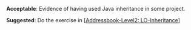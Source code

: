 <panel type="danger" header="`W5.3a` Can explain the meaning of inheritance :star:" expanded no-close>
  <include src="../../book/oopDesign/inheritance/what/unit-inElsewhere-asFlat.md" boilerplate />

<!-- TODO: add evidence -->

</panel>

<!-- ==================================================================================================== -->

<panel type="danger" header="`W5.3b` Can implement inheritance :star:" expanded no-close>
  <include src="../../book/oopImplementation/inheritance/unit-inElsewhere-asFlat.md" boilerplate />
  <panel header="{{glyphicon_folder_close}} Evidence" expanded>

**Acceptable**: Evidence of having used Java inheritance in some project.

**Suggested**: Do the exercise in [[Addressbook-Level2: LO-Inheritance]({{module_org}}/addressbook-level2/blob/master/doc/LearningOutcomes.md#use-inheritance-to-achieve-code-reuse-lo-inheritance)]

<include src="submission.md" />

  </panel>
</panel>

